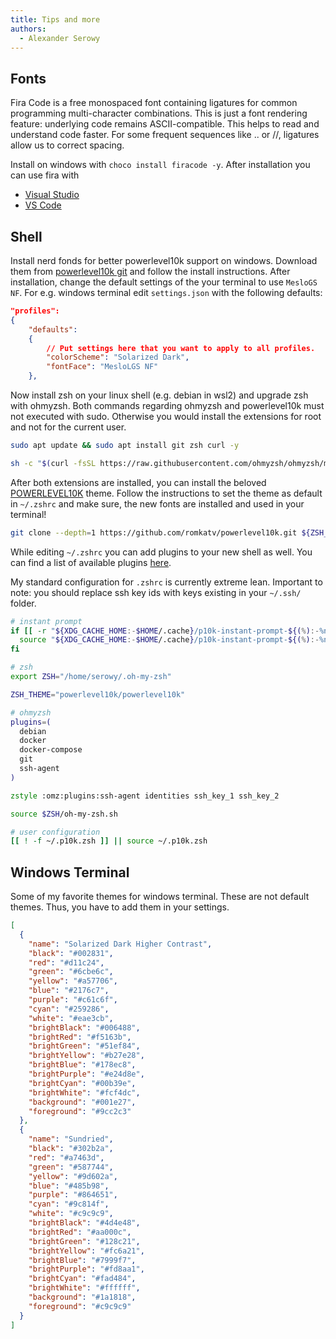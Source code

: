 ```yaml
---
title: Tips and more
authors:
  - Alexander Serowy
---
```


## Fonts

Fira Code is a free monospaced font containing ligatures for common programming multi-character combinations. This is just a font rendering feature: underlying code remains ASCII-compatible. This helps to read and understand code faster. For some frequent sequences like .. or //, ligatures allow us to correct spacing.

Install on windows with `choco install firacode -y`. After installation you can use fira with

- [Visual Studio](https://github.com/tonsky/FiraCode/wiki/Visual-Studio-Instructions)
- [VS Code](https://github.com/tonsky/FiraCode/wiki/VS-Code-Instructions)

## Shell

Install nerd fonds for better powerlevel10k support on windows. Download them from [powerlevel10k git](https://github.com/romkatv/powerlevel10k) and follow the install instructions. After installation, change the default settings of the your terminal to use `MesloGS NF`. For e.g. windows terminal edit `settings.json` with the following defaults:

```json
"profiles":
{
    "defaults":
    {
        // Put settings here that you want to apply to all profiles.
        "colorScheme": "Solarized Dark",
        "fontFace": "MesloLGS NF"
    },
```

Now install zsh on your linux shell (e.g. debian in wsl2) and upgrade zsh with ohmyzsh. Both commands regarding ohmyzsh and powerlevel10k must not executed with sudo. Otherwise you would install the extensions for root and not for the current user.

```sh
sudo apt update && sudo apt install git zsh curl -y
```

```sh
sh -c "$(curl -fsSL https://raw.githubusercontent.com/ohmyzsh/ohmyzsh/master/tools/install.sh)"
```

After both extensions are installed, you can install the beloved [POWERLEVEL10K](https://github.com/romkatv/powerlevel10k) theme. Follow the instructions to set the theme as default in `~/.zshrc` and make sure, the new fonts are installed and used in your terminal!

```sh
git clone --depth=1 https://github.com/romkatv/powerlevel10k.git ${ZSH_CUSTOM:-$HOME/.oh-my-zsh/custom}/themes/powerlevel10k
```

While editing `~/.zshrc` you can add plugins to your new shell as well. You can find a list of available plugins [here](https://github.com/ohmyzsh/ohmyzsh/tree/master/plugins).

My standard configuration for `.zshrc` is currently extreme lean. Important to note: you should replace ssh key ids with keys existing in your `~/.ssh/` folder.

```zsh
# instant prompt
if [[ -r "${XDG_CACHE_HOME:-$HOME/.cache}/p10k-instant-prompt-${(%):-%n}.zsh" ]]; then
  source "${XDG_CACHE_HOME:-$HOME/.cache}/p10k-instant-prompt-${(%):-%n}.zsh"
fi

# zsh
export ZSH="/home/serowy/.oh-my-zsh"

ZSH_THEME="powerlevel10k/powerlevel10k"

# ohmyzsh
plugins=(
  debian
  docker
  docker-compose
  git
  ssh-agent
)

zstyle :omz:plugins:ssh-agent identities ssh_key_1 ssh_key_2

source $ZSH/oh-my-zsh.sh

# user configuration
[[ ! -f ~/.p10k.zsh ]] || source ~/.p10k.zsh
```

## Windows Terminal

Some of my favorite themes for windows terminal. These are not default themes. Thus, you have to add them in your settings.

```json
[
  {
    "name": "Solarized Dark Higher Contrast",
    "black": "#002831",
    "red": "#d11c24",
    "green": "#6cbe6c",
    "yellow": "#a57706",
    "blue": "#2176c7",
    "purple": "#c61c6f",
    "cyan": "#259286",
    "white": "#eae3cb",
    "brightBlack": "#006488",
    "brightRed": "#f5163b",
    "brightGreen": "#51ef84",
    "brightYellow": "#b27e28",
    "brightBlue": "#178ec8",
    "brightPurple": "#e24d8e",
    "brightCyan": "#00b39e",
    "brightWhite": "#fcf4dc",
    "background": "#001e27",
    "foreground": "#9cc2c3"
  },
  {
    "name": "Sundried",
    "black": "#302b2a",
    "red": "#a7463d",
    "green": "#587744",
    "yellow": "#9d602a",
    "blue": "#485b98",
    "purple": "#864651",
    "cyan": "#9c814f",
    "white": "#c9c9c9",
    "brightBlack": "#4d4e48",
    "brightRed": "#aa000c",
    "brightGreen": "#128c21",
    "brightYellow": "#fc6a21",
    "brightBlue": "#7999f7",
    "brightPurple": "#fd8aa1",
    "brightCyan": "#fad484",
    "brightWhite": "#ffffff",
    "background": "#1a1818",
    "foreground": "#c9c9c9"
  }
]
```

